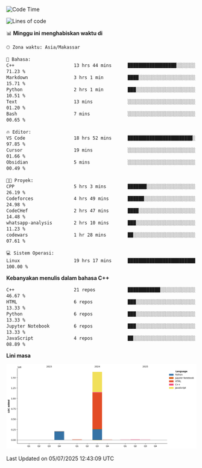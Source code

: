 <!--START_SECTION:waka-->
![Code Time](http://img.shields.io/badge/Code%20Time-312%20hrs%2013%20mins-blue)

![Lines of code](https://img.shields.io/badge/Sejak%20Hello%20World%20aku%20telah%20menulis-1.9%20million%20baris%20kode-blue)

📊 **Minggu ini menghabiskan waktu di** 

```text
🕑︎ Zona waktu: Asia/Makassar

💬 Bahasa: 
C++                      13 hrs 44 mins      ██████████████████░░░░░░░   71.23 % 
Markdown                 3 hrs 1 min         ████░░░░░░░░░░░░░░░░░░░░░   15.71 % 
Python                   2 hrs 1 min         ███░░░░░░░░░░░░░░░░░░░░░░   10.51 % 
Text                     13 mins             ░░░░░░░░░░░░░░░░░░░░░░░░░   01.20 % 
Bash                     7 mins              ░░░░░░░░░░░░░░░░░░░░░░░░░   00.65 % 

🔥 Editor: 
VS Code                  18 hrs 52 mins      ████████████████████████░   97.85 % 
Cursor                   19 mins             ░░░░░░░░░░░░░░░░░░░░░░░░░   01.66 % 
Obsidian                 5 mins              ░░░░░░░░░░░░░░░░░░░░░░░░░   00.49 % 

🐱‍💻 Proyek: 
CPP                      5 hrs 3 mins        ███████░░░░░░░░░░░░░░░░░░   26.19 % 
Codeforces               4 hrs 49 mins       ██████░░░░░░░░░░░░░░░░░░░   24.98 % 
CodeCHef                 2 hrs 47 mins       ████░░░░░░░░░░░░░░░░░░░░░   14.48 % 
whatsapp-analysis        2 hrs 10 mins       ███░░░░░░░░░░░░░░░░░░░░░░   11.23 % 
codewars                 1 hr 28 mins        ██░░░░░░░░░░░░░░░░░░░░░░░   07.61 % 

💻 Sistem Operasi: 
Linux                    19 hrs 17 mins      █████████████████████████   100.00 % 
```

**Kebanyakan menulis dalam bahasa C++** 

```text
C++                      21 repos            ████████████░░░░░░░░░░░░░   46.67 % 
HTML                     6 repos             ███░░░░░░░░░░░░░░░░░░░░░░   13.33 % 
Python                   6 repos             ███░░░░░░░░░░░░░░░░░░░░░░   13.33 % 
Jupyter Notebook         6 repos             ███░░░░░░░░░░░░░░░░░░░░░░   13.33 % 
JavaScript               4 repos             ██░░░░░░░░░░░░░░░░░░░░░░░   08.89 % 
```



**Lini masa**

![Lines of Code chart](https://raw.githubusercontent.com/yusuf601/yusuf601/main/assets/bar_graph.png)


 Last Updated on 05/07/2025 12:43:09 UTC
<!--END_SECTION:waka-->


